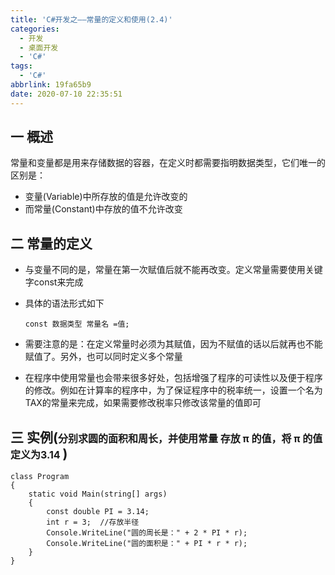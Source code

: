 ```yaml
---
title: 'C#开发之——常量的定义和使用(2.4)'
categories:
  - 开发
  - 桌面开发
  - 'C#'
tags:
  - 'C#'
abbrlink: 19fa65b9
date: 2020-07-10 22:35:51
---
```

## 一 概述

常量和变量都是用来存储数据的容器，在定义时都需要指明数据类型，它们唯一的区别是：

* 变量(Variable)中所存放的值是允许改变的
* 而常量(Constant)中存放的值不允许改变

<!--more-->

## 二 常量的定义

* 与变量不同的是，常量在第一次赋值后就不能再改变。定义常量需要使用关键字const来完成

* 具体的语法形式如下

  ```
  const 数据类型 常量名 =值;
  ```

* 需要注意的是：在定义常量时必须为其赋值，因为不赋值的话以后就再也不能赋值了。另外，也可以同时定义多个常量

* 在程序中使用常量也会带来很多好处，包括增强了程序的可读性以及便于程序的修改。例如在计算率的程序中，为了保证程序中的税率统一，设置一个名为TAX的常量来完成，如果需要修改税率只修改该常量的值即可

## 三 实例(<font size=3>分别求圆的面积和周长，并使用常量 存放 π 的值，将 π 的值定义为3.14 </font>)

```
class Program
{
    static void Main(string[] args)
    {
        const double PI = 3.14;
        int r = 3;  //存放半径
        Console.WriteLine("圆的周长是：" + 2 * PI * r);
        Console.WriteLine("圆的面积是：" + PI * r * r);
    }
}
```

